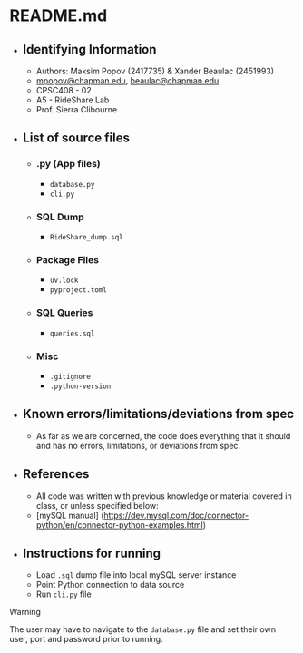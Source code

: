 # README.md

- ## Identifying Information
    - Authors: Maksim Popov (2417735) & Xander Beaulac (2451993)
    - mpopov@chapman.edu, beaulac@chapman.edu 
    - CPSC408 - 02
    - A5 - RideShare Lab
    - Prof. Sierra Clibourne

- ## List of source files
    - ### .py (App files)
        - `database.py`
        - `cli.py`
    - ### SQL Dump 
        - `RideShare_dump.sql`
    - ### Package Files
        - `uv.lock`
        - `pyproject.toml`
    - ### SQL Queries
        - `queries.sql`
    - ### Misc
        - `.gitignore`
        - `.python-version`

- ## Known errors/limitations/deviations from spec
    - As far as we are concerned, the code does everything that it should and has no errors, limitations, or deviations from spec.
- ## References 
    - All code was written with previous knowledge or material covered in class, or unless specified below:
    - [mySQL manual] (https://dev.mysql.com/doc/connector-python/en/connector-python-examples.html)

- ## Instructions for running 
    - Load `.sql` dump file into local mySQL server instance
    - Point Python connection to data source
    - Run `cli.py` file

> [!WARNING]
> The user may have to navigate to the `database.py` file and set their own user, port and password prior to running.
